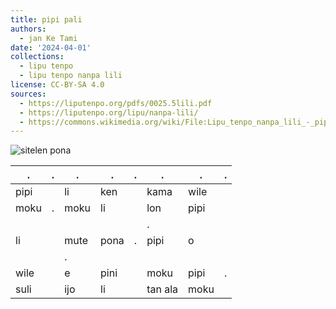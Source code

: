 ```yaml
---
title: pipi pali
authors:
  - jan Ke Tami
date: '2024-04-01'
collections:
  - lipu tenpo
  - lipu tenpo nanpa lili
license: CC-BY-SA 4.0
sources:
  - https://liputenpo.org/pdfs/0025.5lili.pdf
  - https://liputenpo.org/lipu/nanpa-lili/
  - https://commons.wikimedia.org/wiki/File:Lipu_tenpo_nanpa_lili_-_pipi_pali.png
---
```


![sitelen pona](https://upload.wikimedia.org/wikipedia/commons/7/71/Lipu_tenpo_nanpa_lili_-_pipi_pali.png)

.|.|.|.|.|.|.|.
-|-|-|-|-|-|-|-
pipi||li|ken||kama|wile
moku|.|moku|li||lon|pipi
||||||.
li||mute|pona|.|pipi|o
|||.
wile||e|pini||moku|pipi|.
suli||ijo|li||tan ala|moku